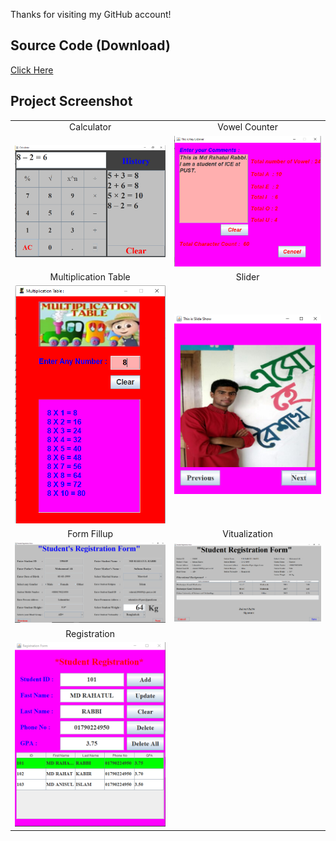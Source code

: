 Thanks for visiting my GitHub account!

## Source Code (Download)
[Click Here](https://mega.nz/folder/8KsSgRAD#Jp8oa1AgWxOyC4UPfsiPDg)


## Project Screenshot

|   |   | 
|:---:|:---:|
|Calculator|Vowel Counter|
|![Calculator](https://github.com/learnwithfair/java-swing/blob/main/Swing%20Program/images/calculator.png)|![Vowel-Counter](https://github.com/learnwithfair/java-swing/blob/main/Swing%20Program/images/Vowel%20Counter-1.png)|
|Multiplication Table|Slider|
|![multiplication](https://github.com/learnwithfair/java-swing/blob/main/Swing%20Program/images/Multiplication-table.png)| ![Slider](https://github.com/learnwithfair/java-swing/blob/main/Swing%20Program/images/Slide-show.png)|
|Form Fillup|Vitualization|
|![Form-Fillup](https://github.com/learnwithfair/java-swing/blob/main/Swing%20Program/images/Form-fill-up.png)| ![Vitualization](https://github.com/learnwithfair/java-swing/blob/main/Swing%20Program/images/Form-Fill-up%20details.png)|
|Registration|
|![Registration](https://github.com/learnwithfair/java-swing/blob/main/Swing%20Program/images/registration.png)|





